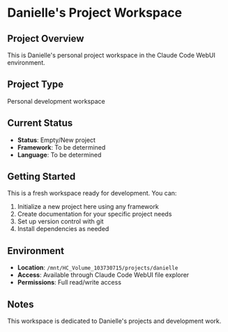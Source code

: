 # Danielle's Project Workspace

## Project Overview
This is Danielle's personal project workspace in the Claude Code WebUI environment.

## Project Type
Personal development workspace

## Current Status
- **Status**: Empty/New project
- **Framework**: To be determined
- **Language**: To be determined

## Getting Started
This is a fresh workspace ready for development. You can:

1. Initialize a new project here using any framework
2. Create documentation for your specific project needs
3. Set up version control with git
4. Install dependencies as needed

## Environment
- **Location**: `/mnt/HC_Volume_103730715/projects/danielle`
- **Access**: Available through Claude Code WebUI file explorer
- **Permissions**: Full read/write access

## Notes
This workspace is dedicated to Danielle's projects and development work.